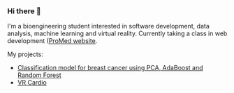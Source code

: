 ### Hi there 👋

<!--
**guada-sf/guada-sf** is a ✨ _special_ ✨ repository because its `README.md` (this file) appears on your GitHub profile.

Here are some ideas to get you started:

- 🔭 I’m currently working on ...
- 🌱 I’m currently learning ...
- 👯 I’m looking to collaborate on ...
- 🤔 I’m looking for help with ...
- 💬 Ask me about ...
- 📫 How to reach me: ...
- 😄 Pronouns: ...
- ⚡ Fun fact: ...
-->

I'm a bioengineering student interested in software development, data analysis, machine learning and virtual reality. 
Currently taking a class in web development ([ProMed website](https://github.com/guada-sf/programacionWeb).

My projects:
- [Classification model for breast cancer using PCA, AdaBoost and Random Forest](https://github.com/flordenisse/PCA_and_AdaBoost)
- [VR Cardio](https://github.com/guada-sf/VR-Cardio)
